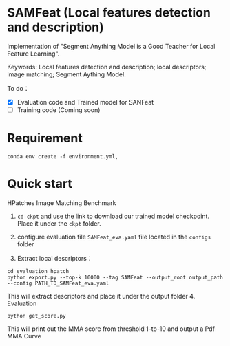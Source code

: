 # SAMFeat (Local features detection and description)

Implementation of "Segment Anything Model is a Good Teacher for Local Feature Learning".

Keywords: Local features detection and description; local descriptors; image matching; Segment Aything Model.

To do：
- [x] Evaluation code and Trained model for SANFeat
- [ ] Training code (Coming soon)

# Requirement
```
conda env create -f environment.yml,
```

# Quick start
HPatches Image Matching Benchmark

1. ```cd ckpt``` and use the link to download our trained model checkpoint. Place it under the ```ckpt``` folder.

2. configure evaluation file ```SAMFeat_eva.yaml``` file located in the ```configs``` folder

3. Extract local descriptors：
```
cd evaluation_hpatch
python export.py --top-k 10000 --tag SAMFeat --output_root output_path --config PATH_TO_SAMFeat_eva.yaml
```
This will extract descriptors and place it under the output folder
4. Evaluation
```
python get_score.py
```
This will print out the MMA score from threshold 1-to-10 and output a Pdf MMA Curve
